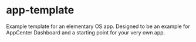 # app-template

Example template for an elementary OS app. Designed to be an example for AppCenter Dashboard and a starting point for your very own app.
